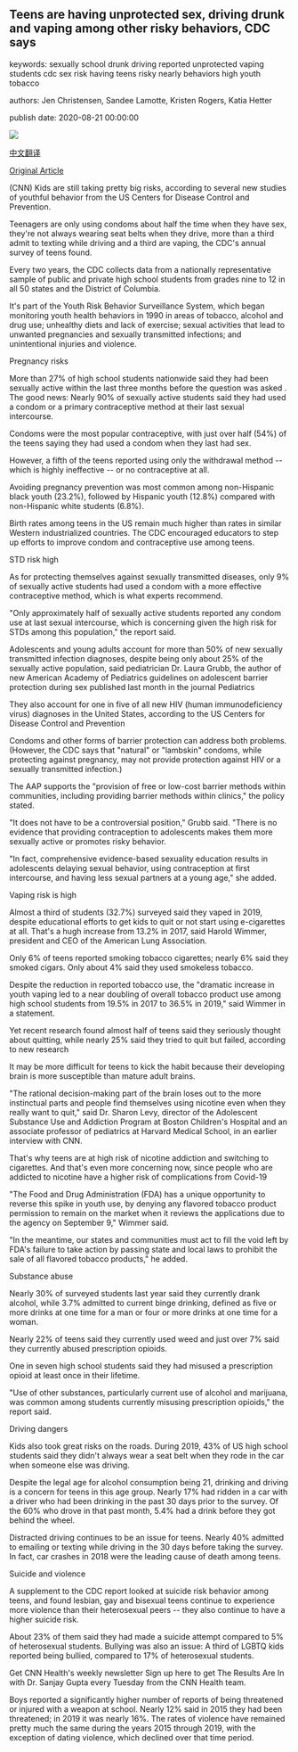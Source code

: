 ## Teens are having unprotected sex, driving drunk and vaping among other risky behaviors, CDC says

keywords: sexually school drunk driving reported unprotected vaping students cdc sex risk having teens risky nearly behaviors high youth tobacco

authors: Jen Christensen, Sandee Lamotte, Kristen Rogers, Katia Hetter

publish date: 2020-08-21 00:00:00

![](https://cdn.cnn.com/cnnnext/dam/assets/160721153001-teens-park-stock-super-tease.jpg)

[中文翻译](Teens%20are%20having%20unprotected%20sex%2C%20driving%20drunk%20and%20vaping%20among%20other%20risky%20behaviors%2C%20CDC%20says_zh.md)

[Original Article](https://edition.cnn.com/2020/08/21/health/teens-unsafe-behavior-health-risks-wellness/index.html)

(CNN) Kids are still taking pretty big risks, according to several new studies of youthful behavior from the US Centers for Disease Control and Prevention.

Teenagers are only using condoms about half the time when they have sex, they're not always wearing seat belts when they drive, more than a third admit to texting while driving and a third are vaping, the CDC's annual survey of teens found.

Every two years, the CDC collects data from a nationally representative sample of public and private high school students from grades nine to 12 in all 50 states and the District of Columbia.

It's part of the Youth Risk Behavior Surveillance System, which began monitoring youth health behaviors in 1990 in areas of tobacco, alcohol and drug use; unhealthy diets and lack of exercise; sexual activities that lead to unwanted pregnancies and sexually transmitted infections; and unintentional injuries and violence.

Pregnancy risks

More than 27% of high school students nationwide said they had been sexually active within the last three months before the question was asked . The good news: Nearly 90% of sexually active students said they had used a condom or a primary contraceptive method at their last sexual intercourse.

Condoms were the most popular contraceptive, with just over half (54%) of the teens saying they had used a condom when they last had sex.

However, a fifth of the teens reported using only the withdrawal method -- which is highly ineffective -- or no contraceptive at all.

Avoiding pregnancy prevention was most common among non-Hispanic black youth (23.2%), followed by Hispanic youth (12.8%) compared with non-Hispanic white students (6.8%).

Birth rates among teens in the US remain much higher than rates in similar Western industrialized countries. The CDC encouraged educators to step up efforts to improve condom and contraceptive use among teens.

STD risk high

As for protecting themselves against sexually transmitted diseases, only 9% of sexually active students had used a condom with a more effective contraceptive method, which is what experts recommend.

"Only approximately half of sexually active students reported any condom use at last sexual intercourse, which is concerning given the high risk for STDs among this population," the report said.

Adolescents and young adults account for more than 50% of new sexually transmitted infection diagnoses, despite being only about 25% of the sexually active population, said pediatrician Dr. Laura Grubb, the author of new American Academy of Pediatrics guidelines on adolescent barrier protection during sex published last month in the journal Pediatrics

They also account for one in five of all new HIV (human immunodeficiency virus) diagnoses in the United States, according to the US Centers for Disease Control and Prevention

Condoms and other forms of barrier protection can address both problems. (However, the CDC says that "natural" or "lambskin" condoms, while protecting against pregnancy, may not provide protection against HIV or a sexually transmitted infection.)

The AAP supports the "provision of free or low-cost barrier methods within communities, including providing barrier methods within clinics," the policy stated.

"It does not have to be a controversial position," Grubb said. "There is no evidence that providing contraception to adolescents makes them more sexually active or promotes risky behavior.

"In fact, comprehensive evidence-based sexuality education results in adolescents delaying sexual behavior, using contraception at first intercourse, and having less sexual partners at a young age," she added.

Vaping risk is high

Almost a third of students (32.7%) surveyed said they vaped in 2019, despite educational efforts to get kids to quit or not start using e-cigarettes at all. That's a hugh increase from 13.2% in 2017, said Harold Wimmer, president and CEO of the American Lung Association.

Only 6% of teens reported smoking tobacco cigarettes; nearly 6% said they smoked cigars. Only about 4% said they used smokeless tobacco.

Despite the reduction in reported tobacco use, the "dramatic increase in youth vaping led to a near doubling of overall tobacco product use among high school students from 19.5% in 2017 to 36.5% in 2019," said Wimmer in a statement.

Yet recent research found almost half of teens said they seriously thought about quitting, while nearly 25% said they tried to quit but failed, according to new research

It may be more difficult for teens to kick the habit because their developing brain is more susceptible than mature adult brains.

"The rational decision-making part of the brain loses out to the more instinctual parts and people find themselves using nicotine even when they really want to quit," said Dr. Sharon Levy, director of the Adolescent Substance Use and Addiction Program at Boston Children's Hospital and an associate professor of pediatrics at Harvard Medical School, in an earlier interview with CNN.

That's why teens are at high risk of nicotine addiction and switching to cigarettes. And that's even more concerning now, since people who are addicted to nicotine have a higher risk of complications from Covid-19

"The Food and Drug Administration (FDA) has a unique opportunity to reverse this spike in youth use, by denying any flavored tobacco product permission to remain on the market when it reviews the applications due to the agency on September 9," Wimmer said.

"In the meantime, our states and communities must act to fill the void left by FDA's failure to take action by passing state and local laws to prohibit the sale of all flavored tobacco products," he added.

Substance abuse

Nearly 30% of surveyed students last year said they currently drank alcohol, while 3.7% admitted to current binge drinking, defined as five or more drinks at one time for a man or four or more drinks at one time for a woman.

Nearly 22% of teens said they currently used weed and just over 7% said they currently abused prescription opioids.

One in seven high school students said they had misused a prescription opioid at least once in their lifetime.

"Use of other substances, particularly current use of alcohol and marijuana, was common among students currently misusing prescription opioids," the report said.

Driving dangers

Kids also took great risks on the roads. During 2019, 43% of US high school students said they didn't always wear a seat belt when they rode in the car when someone else was driving.

Despite the legal age for alcohol consumption being 21, drinking and driving is a concern for teens in this age group. Nearly 17% had ridden in a car with a driver who had been drinking in the past 30 days prior to the survey. Of the 60% who drove in that past month, 5.4% had a drink before they got behind the wheel.

Distracted driving continues to be an issue for teens. Nearly 40% admitted to emailing or texting while driving in the 30 days before taking the survey. In fact, car crashes in 2018 were the leading cause of death among teens.

Suicide and violence

A supplement to the CDC report looked at suicide risk behavior among teens, and found lesbian, gay and bisexual teens continue to experience more violence than their heterosexual peers -- they also continue to have a higher suicide risk.

About 23% of them said they had made a suicide attempt compared to 5% of heterosexual students. Bullying was also an issue: A third of LGBTQ kids reported being bullied, compared to 17% of heterosexual students.

Get CNN Health's weekly newsletter Sign up here to get The Results Are In with Dr. Sanjay Gupta every Tuesday from the CNN Health team.

Boys reported a significantly higher number of reports of being threatened or injured with a weapon at school. Nearly 12% said in 2015 they had been threatened; in 2019 it was nearly 16%. The rates of violence have remained pretty much the same during the years 2015 through 2019, with the exception of dating violence, which declined over that time period.